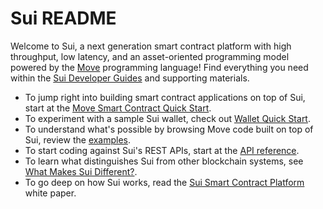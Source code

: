 # Sui README

Welcome to Sui, a next generation smart contract platform with high throughput, low latency, and an asset-oriented programming model powered by the [Move](https://github.com/MystenLabs/awesome-move) programming language! Find everything you need within the [Sui Developer Guides](doc/src/index.md) and supporting materials.

* To jump right into building smart contract applications on top of Sui, start at the [Move Smart Contract Quick Start](doc/src/move.md).
* To experiment with a sample Sui wallet, check out [Wallet Quick Start](doc/src/build/wallet.md).
* To understand what's possible by browsing Move code built on top of Sui, review the [examples](sui_programmability/examples).
* To start coding against Sui's REST APIs, start at the [API reference](https://app.swaggerhub.com/apis/arun-koshy/sui-api).
* To learn what distinguishes Sui from other blockchain systems, see [What Makes Sui Different?](doc/src/learn/what-makes-sui-different.md).
* To go deep on how Sui works, read the [Sui Smart Contract Platform](doc/paper/sui.pdf) white paper.
